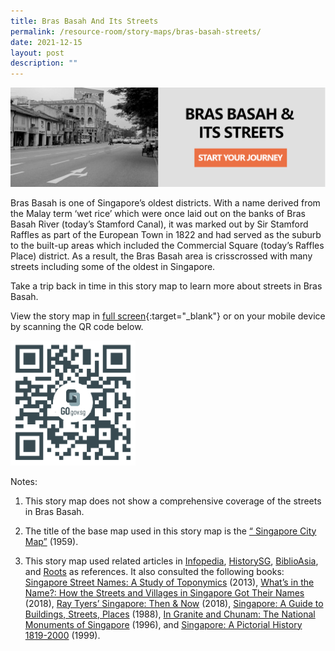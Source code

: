 ```yaml
---
title: Bras Basah And Its Streets
permalink: /resource-room/story-maps/bras-basah-streets/
date: 2021-12-15
layout: post
description: ""
---
```

[![Alt text for image on Isomer site](/images/storymap-image-bras-basah-streets.png)](https://go.gov.sg/ced0rq)

Bras Basah is one of Singapore’s oldest districts. With a name derived from the Malay term ‘wet rice’ which were once laid out on the banks of Bras Basah River (today’s Stamford Canal), it was marked out by Sir Stamford Raffles as part of the European Town in 1822 and had served as the suburb to the built-up areas which included the Commercial Square (today’s Raffles Place) district. As a result, the Bras Basah area is crisscrossed with many streets including some of the oldest in Singapore.

Take a trip back in time in this story map to learn more about streets in Bras Basah.

View the story map in [full screen](https://go.gov.sg/ced0rq){:target="_blank"} or on your mobile device by scanning the QR code below.

<img src="/images/qr-code-storymap-bras-basah-streets.jpg" alt="qr-code-storymap-bras-basah-streets" style="width:200px;" />

Notes:

1. This story map does not show a comprehensive coverage of the streets in Bras Basah.

2. The title of the base map used in this story map is the [“
Singapore City Map”](https://www.nas.gov.sg/archivesonline/maps_building_plans/record-details/fabef83e-115c-11e3-83d5-0050568939ad) (1959).

3. This story map used related articles in [Infopedia](https://eresources.nlb.gov.sg/infopedia/), [HistorySG](http://eresources.nlb.gov.sg/history), [BiblioAsia](https://www.nlb.gov.sg/Browse/BiblioAsia.aspx), and [Roots](https://www.roots.sg/) as references. It also consulted the following books: [Singapore Street Names: A Study of Toponymics](https://eservice.nlb.gov.sg/item_holding.aspx?bid=200123850) (2013), [What’s in the Name?: How the Streets and Villages in Singapore Got Their Names](https://eservice.nlb.gov.sg/item_holding.aspx?bid=202924449) (2018), [Ray Tyers’ Singapore: Then & Now](https://eservice.nlb.gov.sg/item_holding.aspx?bid=203784837) (2018), [Singapore: A Guide to Buildings, Streets, Places](http://eservice.nlb.gov.sg/item_holding.aspx?bid=4712298) (1988), [In Granite and Chunam: The National Monuments of Singapore](http://eservice.nlb.gov.sg/item_holding_s.aspx?bid=7919754) (1996), and [Singapore: A Pictorial History 1819-2000](http://eservice.nlb.gov.sg/item_holding.aspx?bid=9651676) (1999).